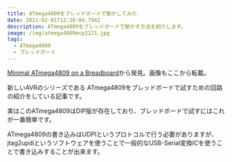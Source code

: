 ```yaml
---
title: ATmega4809をブレッドボードで動かしてみた
date: 2021-02-01T12:38:04.794Z
description: ATmega4809をブレッドボードで動かす方法を紹介します。
image: /img/atmega4809mcp2221.jpg
tags:
  - ATmega4809
  - ブレッドボード
---
```

[Minimal ATmega4809 on a Breadboard](http://www.technoblogy.com/show?2QVZ)から発見。画像もここから転載。

新しいAVRのシリーズである ATmega4809をブレッドボードで試すための回路の紹介をしている記事です。

実はこのATmega4809はDIP版が存在しており、ブレッドボードで試すにはこれが一番簡単です。

ATmega4809の書き込みはUDPIというプロトコルで行う必要がありますが、jtag2updiというソフトウェアを使うことで一般的なUSB-Serial変換ICを使うことで書き込みすることが出来ます。
